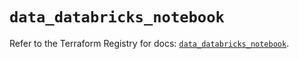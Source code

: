 # `data_databricks_notebook`

Refer to the Terraform Registry for docs: [`data_databricks_notebook`](https://registry.terraform.io/providers/databricks/databricks/1.93.0/docs/data-sources/notebook).
